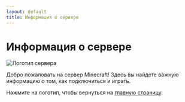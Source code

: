 ```yaml
---
layout: default
title: Информация о сервере
---
```


# Информация о сервере

![Логотип сервера](https://i.imgur.com/0RSNbuI.png)

Добро пожаловать на сервер Minecraft! Здесь вы найдете важную информацию о том, как подключиться и играть.

Нажмите на логотип, чтобы вернуться на [главную страницу](index.md).
